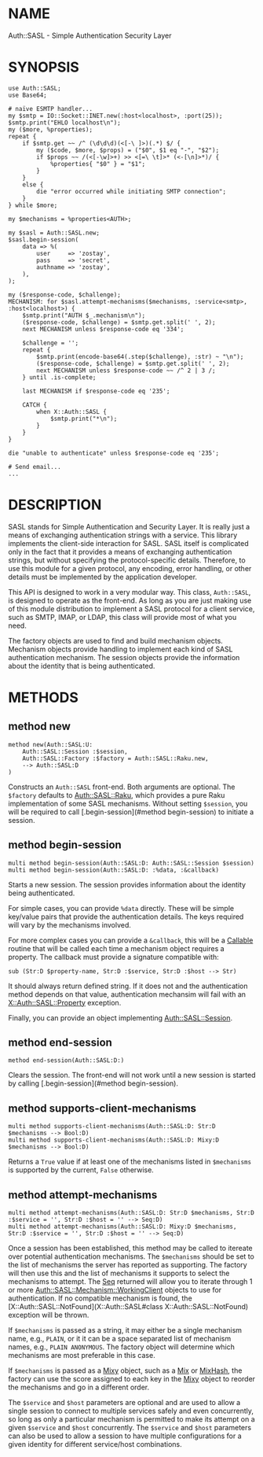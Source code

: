 NAME
====

Auth::SASL - Simple Authentication Security Layer

SYNOPSIS
========

    use Auth::SASL;
    use Base64;

    # naïve ESMTP handler...
    my $smtp = IO::Socket::INET.new(:host<localhost>, :port(25));
    $smtp.print("EHLO localhost\n");
    my ($more, %properties);
    repeat {
        if $smtp.get ~~ /^ (\d\d\d)(<[-\ ]>)(.*) $/ {
            my ($code, $more, $props) = ("$0", $1 eq "-", "$2");
            if $props ~~ /(<[-\w]>+) >> <[=\ \t]>* (<-[\n]>*)/ {
                %properties{ "$0" } = "$1";
            }
        }
        else {
            die "error occurred while initiating SMTP connection";
        }
    } while $more;

    my $mechanisms = %properties<AUTH>;

    my $sasl = Auth::SASL.new;
    $sasl.begin-session(
        data => %(
            user     => 'zostay',
            pass     => 'secret',
            authname => 'zostay',
        ),
    );

    my ($response-code, $challenge);
    MECHANISM: for $sasl.attempt-mechanisms($mechanisms, :service<smtp>, :host<localhost>) {
        $smtp.print("AUTH $_.mechanism\n");
        ($response-code, $challenge) = $smtp.get.split(' ', 2);
        next MECHANISM unless $response-code eq '334';

        $challenge = '';
        repeat {
            $smtp.print(encode-base64(.step($challenge), :str) ~ "\n");
            ($response-code, $challenge) = $smtp.get.split(' ', 2);
            next MECHANISM unless $response-code ~~ /^ 2 | 3 /;
        } until .is-complete;

        last MECHANISM if $response-code eq '235';

        CATCH {
            when X::Auth::SASL {
                $smtp.print("*\n");
            }
        }
    }

    die "unable to authenticate" unless $response-code eq '235';

    # Send email...
    ...

DESCRIPTION
===========

SASL stands for Simple Authentication and Security Layer. It is really just a means of exchanging authentication strings with a service. This library implements the client-side interaction for SASL. SASL itself is complicated only in the fact that it provides a means of exchanging authentication strings, but without specifying the protocol-specific details. Therefore, to use this module for a given protocol, any encoding, error handling, or other details must be implemented by the application developer.

This API is designed to work in a very modular way. This class, `Auth::SASL`, is designed to operate as the front-end. As long as you are just making use of this module distribution to implement a SASL protocol for a client service, such as SMTP, IMAP, or LDAP, this class will provide most of what you need.

The factory objects are used to find and build mechanism objects. Mechanism objects provide handling to implement each kind of SASL authentication mechanism. The session objects provide the information about the identity that is being authenticated.

METHODS
=======

method new
----------

    method new(Auth::SASL:U:
        Auth::SASL::Session :$session,
        Auth::SASL::Factory :$factory = Auth::SASL::Raku.new,
        --> Auth::SASL:D
    )

Constructs an `Auth::SASL` front-end. Both arguments are optional. The `$factory` defaults to [Auth::SASL::Raku](Auth::SASL::Raku), which provides a pure Raku implementation of some SASL mechanisms. Without setting `$session`, you will be required to call [.begin-session](#method begin-session) to initiate a session.

method begin-session
--------------------

    multi method begin-session(Auth::SASL:D: Auth::SASL::Session $session)
    multi method begin-session(Auth::SASL:D: :%data, :&callback)

Starts a new session. The session provides information about the identity being authenticated.

For simple cases, you can provide `%data` directly. These will be simple key/value pairs that provide the authentication details. The keys required will vary by the mechanisms involved.

For more complex cases you can provide a `&callback`, this will be a [Callable](Callable) routine that will be called each time a mechanism object requires a property. The callback must provide a signature compatible with:

    sub (Str:D $property-name, Str:D :$service, Str:D :$host --> Str)

It should always return defined string. If it does not and the authentication method depends on that value, authentication mechansim will fail with an [X::Auth::SASL::Property](X::Auth::SASL::Property) exception.

Finally, you can provide an object implementing [Auth::SASL::Session](Auth::SASL::Session).

method end-session
------------------

    method end-session(Auth::SASL:D:)

Clears the session. The front-end will not work until a new session is started by calling [.begin-session](#method begin-session).

method supports-client-mechanisms
---------------------------------

    multi method supports-client-mechanisms(Auth::SASL:D: Str:D $mechanisms --> Bool:D)
    multi method supports-client-mechanisms(Auth::SASL:D: Mixy:D $mechanisms --> Bool:D)

Returns a `True` value if at least one of the mechanisms listed in `$mechanisms` is supported by the current, `False` otherwise.

method attempt-mechanisms
-------------------------

    multi method attempt-mechanisms(Auth::SASL:D: Str:D $mechanisms, Str:D :$service = '', Str:D :$host = '' --> Seq:D)
    multi method attempt-mechanisms(Auth::SASL:D: Mixy:D $mechanisms, Str:D :$service = '', Str:D :$host = '' --> Seq:D)

Once a session has been established, this method may be called to itereate over potential authentication mechanisms. The `$mechanisms` should be set to the list of mechanisms the server has reported as supporting. The factory will then use this and the list of mechanisms it supports to select the mechanisms to attempt. The [Seq](Seq) returned will allow you to iterate through 1 or more [Auth::SASL::Mechanism::WorkingClient](Auth::SASL::Mechanism::WorkingClient) objects to use for authentication. If no compatible mechanism is found, the [X::Auth::SASL::NotFound](X::Auth::SASL#class X::Auth::SASL::NotFound) exception will be thrown.

If `$mechanisms` is passed as a string, it may either be a single mechanism name, e.g., `PLAIN`, or it it can be a space separated list of mechanism names, e.g., `PLAIN ANONYMOUS`. The factory object will determine which mechanisms are most preferable in this case.

If `$mechanisms` is passed as a [Mixy](Mixy) object, such as a [Mix](Mix) or [MixHash](MixHash), the factory can use the score assigned to each key in the [Mixy](Mixy) object to reorder the mechanisms and go in a different order.

The `$service` and `$host` parameters are optional and are used to allow a single session to connect to multiple services safely and even concurrently, so long as only a particular mechanism is permitted to make its attempt on a given `$service` and `$host` concurrently. The `$service` and `$host` parameters can also be used to allow a session to have multiple configurations for a given identity for different service/host combinations.


